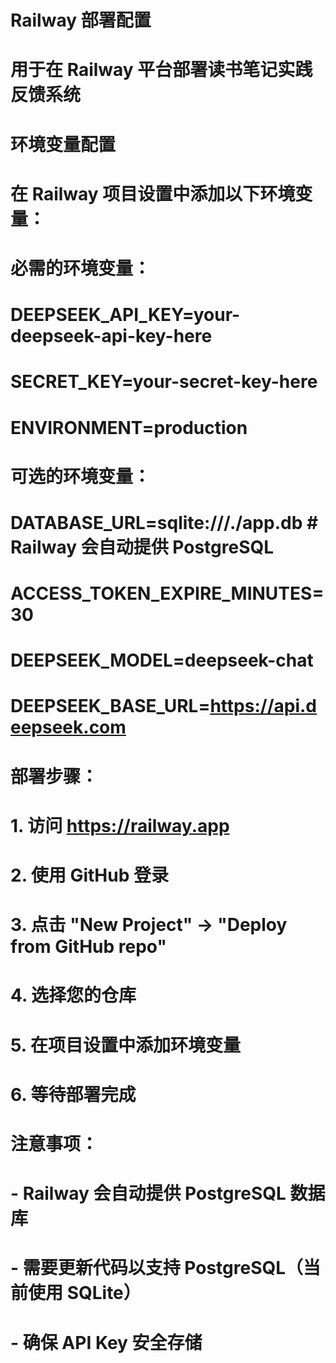 # Railway 部署配置
# 用于在 Railway 平台部署读书笔记实践反馈系统

# 环境变量配置
# 在 Railway 项目设置中添加以下环境变量：

# 必需的环境变量：
# DEEPSEEK_API_KEY=your-deepseek-api-key-here
# SECRET_KEY=your-secret-key-here
# ENVIRONMENT=production

# 可选的环境变量：
# DATABASE_URL=sqlite:///./app.db  # Railway 会自动提供 PostgreSQL
# ACCESS_TOKEN_EXPIRE_MINUTES=30
# DEEPSEEK_MODEL=deepseek-chat
# DEEPSEEK_BASE_URL=https://api.deepseek.com

# 部署步骤：
# 1. 访问 https://railway.app
# 2. 使用 GitHub 登录
# 3. 点击 "New Project" -> "Deploy from GitHub repo"
# 4. 选择您的仓库
# 5. 在项目设置中添加环境变量
# 6. 等待部署完成

# 注意事项：
# - Railway 会自动提供 PostgreSQL 数据库
# - 需要更新代码以支持 PostgreSQL（当前使用 SQLite）
# - 确保 API Key 安全存储
